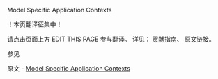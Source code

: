  Model Specific Application Contexts

 ！本页翻译征集中！

请点击页面上方 EDIT THIS PAGE 参与翻译。
详见：
[贡献指南]( https://github.com/JinMuInfo/MongoDB-Manual-zh/blob/master/CONTRIBUTING.md )、
[原文链接](  https://docs.mongodb.com/manual/applications/data-models-applications/  )。

 参见

原文 - [Model Specific Application Contexts]( https://docs.mongodb.com/manual/applications/data-models-applications/ )

